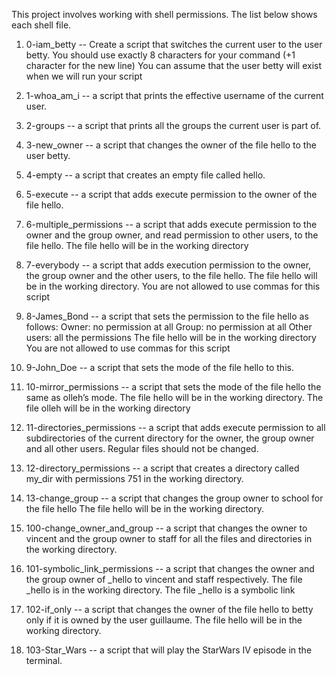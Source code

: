 This project involves working with shell permissions. The list below shows each shell file.
1. 0-iam_betty -- Create a script that switches the current user to the user betty.
You should use exactly 8 characters for your command (+1 character for the new line)
You can assume that the user betty will exist when we will run your script

2. 1-whoa_am_i -- a script that prints the effective username of the current user.

3. 2-groups --  a script that prints all the groups the current user is part of.

4. 3-new_owner -- a script that changes the owner of the file hello to the user betty.

5. 4-empty -- a script that creates an empty file called hello.

6. 5-execute -- a script that adds execute permission to the owner of the file hello.

7. 6-multiple_permissions -- a script that adds execute permission to the owner and the group owner, and read permission to other users, to the file hello.
The file hello will be in the working directory

8. 7-everybody -- a script that adds execution permission to the owner, the group owner and the other users, to the file hello. The file hello will be in the working directory. You are not allowed to use commas for this script

9. 8-James_Bond -- a script that sets the permission to the file hello as follows:
Owner: no permission at all
Group: no permission at all
Other users: all the permissions
The file hello will be in the working directory You are not allowed to use commas for this script

10. 9-John_Doe -- a script that sets the mode of the file hello to this.

11. 10-mirror_permissions -- a script that sets the mode of the file hello the same as olleh’s mode. The file hello will be in the working directory. The file olleh will be in the working directory

12. 11-directories_permissions -- a script that adds execute permission to all subdirectories of the current directory for the owner, the group owner and all other users. Regular files should not be changed.

13. 12-directory_permissions -- a script that creates a directory called my_dir with permissions 751 in the working directory.

14. 13-change_group -- a script that changes the group owner to school for the file hello
The file hello will be in the working directory.

15. 100-change_owner_and_group -- a script that changes the owner to vincent and the group owner to staff for all the files and directories in the working directory.

16. 101-symbolic_link_permissions -- a script that changes the owner and the group owner of _hello to vincent and staff respectively. The file _hello is in the working directory. The file _hello is a symbolic link

17. 102-if_only -- a script that changes the owner of the file hello to betty only if it is owned by the user guillaume. The file hello will be in the working directory.

18. 103-Star_Wars -- a script that will play the StarWars IV episode in the terminal.